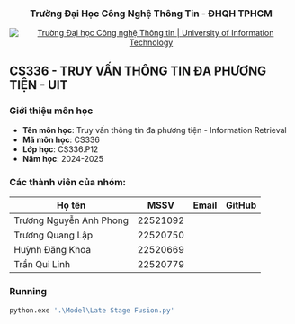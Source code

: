 
<h3 align="center" font-size= 14px;><b>Trường Đại Học Công Nghệ Thông Tin - ĐHQH TPHCM</b></h3>
<p align="center">
  <a href="https://www.uit.edu.vn/" title="Trường Đại học Công nghệ Thông tin" style="border: 5;">
    <img src="https://i.imgur.com/WmMnSRt.png" alt="Trường Đại học Công nghệ Thông tin | University of Information Technology">
  </a>
</p>




## **CS336 - TRUY VẤN THÔNG TIN ĐA PHƯƠNG TIỆN - UIT**

### Giới thiệu môn học
<a name="gioithieumonhoc"></a>
* **Tên môn học**: Truy vấn thông tin đa phương tiện - Information Retrieval
* **Mã môn học**: CS336
* **Lớp học**: CS336.P12
* **Năm học**: 2024-2025

### Các thành viên của nhóm:
Họ tên | MSSV | Email | GitHub
--- | --- | -- | --
Trương Nguyễn Anh Phong | 22521092
Trương Quang Lập | 22520750
Huỳnh Đăng Khoa | 22520669
Trần Qui Linh | 22520779

### Running

```bash
python.exe '.\Model\Late Stage Fusion.py'
```
